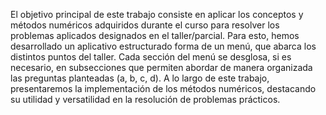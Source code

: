 El objetivo principal de este trabajo consiste en aplicar los conceptos y métodos numéricos adquiridos durante el curso para resolver los problemas aplicados designados en el taller/parcial. Para esto, hemos desarrollado un aplicativo estructurado forma de un menú, que abarca los distintos puntos del taller. Cada sección del menú se desglosa, si es necesario, en subsecciones que permiten abordar de manera organizada las preguntas planteadas (a, b, c, d). A lo largo de este trabajo, presentaremos la implementación de los métodos numéricos, destacando su utilidad y versatilidad en la resolución de problemas prácticos.